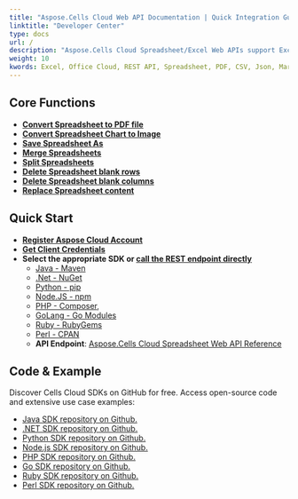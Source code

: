 ```yaml
---
title: "Aspose.Cells Cloud Web API Documentation | Quick Integration Guide | Developer Center"
linktitle: "Developer Center"
type: docs
url: /
description: "Aspose.Cells Cloud Spreadsheet/Excel Web APIs support Excel to create, convert, merge, split, protect, and perform inner object operations, among other functions.  Aspose.Cells Cloud provides a complete document, Spreadsheet Web API that supports RESTful interfaces, including authentication, endpoints, parameter descriptions, and code examples to help developers quickly integrate."
weight: 10
kwords: Excel, Office Cloud, REST API, Spreadsheet, PDF, CSV, Json, Markdown, Aspose.Cells Cloud Document
---
```


## **Core Functions**

- **[Convert Spreadsheet to PDF file](https://docs.aspose.cloud/cells/convert-excel-file-to-pdf-file/)**
- **[Convert Spreadsheet Chart to Image](https://docs.aspose.cloud/cells/convert-chart-to-image/)**
- **[Save Spreadsheet As](https://docs.aspose.cloud/cells/save-an-excel-file-as-other-formats-files/)**
- **[Merge Spreadsheets](https://docs.aspose.cloud/cells/merge-spreadsheets/)**
- **[Split Spreadsheets](https://docs.aspose.cloud/cells/split-spreadsheet/)**
- **[Delete Spreadsheet blank rows](https://docs.aspose.cloud/cells/delete-spreadsheet-blank-rows/)**
- **[Delete Spreadsheet blank columns](https://docs.aspose.cloud/cells/delete-spreadsheet-blank-columns/)**
- **[Replace Spreadsheet content](https://docs.aspose.cloud/cells/replace-spreadsheet-content/)**

## **Quick Start**

- **[Register Aspose Cloud Account](id.containerize.com/login)**
- **[Get Client Credentials](https://dashboard.aspose.cloud/#/applications)**
- **Select the appropriate SDK or [call the REST endpoint directly](https://reference.aspose.cloud/cells/)**
  - [Java - Maven](https://github.com/aspose-cells-cloud/aspose-cells-cloud-java/blob/master/Aspose.Cells.Cloud.pom.xml)
  - [.Net - NuGet](https://www.nuget.org/packages/Aspose.cells-Cloud/#readme-body-tab)
  - [Python - pip](https://pypi.org/project/asposecellscloud/)
  - [Node.JS - npm](https://www.npmjs.com/package/asposecellscloud)
  - [PHP - Composer](https://packagist.org/packages/aspose/cells-sdk-php),
  - [GoLang - Go Modules](https://pkg.go.dev/github.com/aspose-cells-cloud/aspose-cells-cloud-go/v25)
  - [Ruby - RubyGems](https://rubygems.org/gems/aspose_cells_cloud)
  - [Perl - CPAN](https://metacpan.org/dist/AsposeCellsCloud-CellsApi)
  - **API Endpoint**: [Aspose.Cells Cloud Spreadsheet Web API Reference](https://reference.aspose.cloud/cells/)

## **Code & Example**

Discover Cells Cloud SDKs on GitHub for free. Access open-source code and extensive use case examples:

- [Java SDK repository on Github.](https://github.com/aspose-cells-cloud/aspose-cells-cloud-java)
- [.NET SDK repository on Github.](https://github.com/aspose-cells-cloud/aspose-cells-cloud-dotnet)
- [Python SDK repository on Github.](https://github.com/aspose-cells-cloud/aspose-cells-cloud-python)
- [Node.js SDK repository on Github.](https://github.com/aspose-cells-cloud/aspose-cells-cloud-node)
- [PHP SDK repository on Github.](https://github.com/aspose-cells-cloud/aspose-cells-cloud-php)
- [Go SDK repository on Github.](https://github.com/aspose-cells-cloud/aspose-cells-cloud-go)
- [Ruby SDK repository on Github.](https://github.com/aspose-cells-cloud/aspose-cells-cloud-ruby)
- [Perl SDK repository on Github.](https://github.com/aspose-cells-cloud/aspose-cells-cloud-perl)

